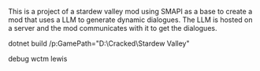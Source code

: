This is a project of a stardew valley mod using SMAPI as a base to create a mod that uses a LLM to generate dynamic dialogues.
The LLM is hosted on a server and the mod communicates with it to get the dialogues.

dotnet build /p:GamePath="D:\Cracked\Stardew Valley"

debug wctm lewis